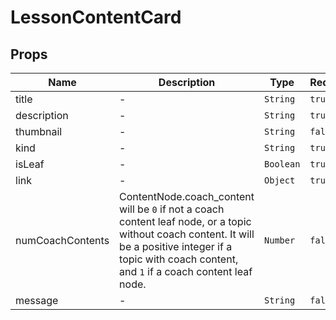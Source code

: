 # LessonContentCard

## Props

<!-- @vuese:LessonContentCard:props:start -->
|Name|Description|Type|Required|Default|
|---|---|---|---|---|
|title|-|`String`|`true`|-|
|description|-|`String`|`true`|-|
|thumbnail|-|`String`|`false`|null|
|kind|-|`String`|`true`|-|
|isLeaf|-|`Boolean`|`true`|-|
|link|-|`Object`|`true`|-|
|numCoachContents|ContentNode.coach_content will be `0` if not a coach content leaf node, or a topic without coach content. It will be a positive integer if a topic with coach content, and `1` if a coach content leaf node.|`Number`|`false`|0|
|message|-|`String`|`false`|-|

<!-- @vuese:LessonContentCard:props:end -->
